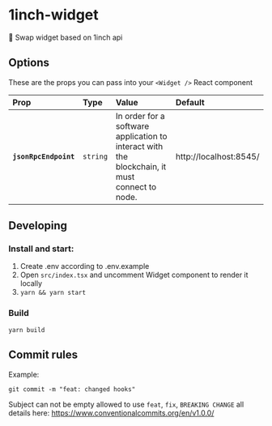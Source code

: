 # 1inch-widget

🧩 Swap widget based on 1inch api

## Options

These are the props you can pass into your `<Widget />` React component


| Prop                              | Type               | Value                                                                                         | Default                          |
| :-------------------------------- | :----------------  | :-------------------------------------------------------------------------------------------- | :------------------------------- |
| **`jsonRpcEndpoint`**             | `string`           | In order for a software application to interact with the blockchain, it must connect to node. | http://localhost:8545/      |

## Developing

### Install and start:

1. Create .env according to .env.example
2. Open ```src/index.tsx``` and uncomment Widget component to render it locally
3. ```yarn && yarn start```

### Build
```yarn build```

## Commit rules

Example:

```shell
git commit -m "feat: changed hooks"
```

Subject can not be empty allowed to use `feat`, `fix`, `BREAKING CHANGE` all details here:
https://www.conventionalcommits.org/en/v1.0.0/
